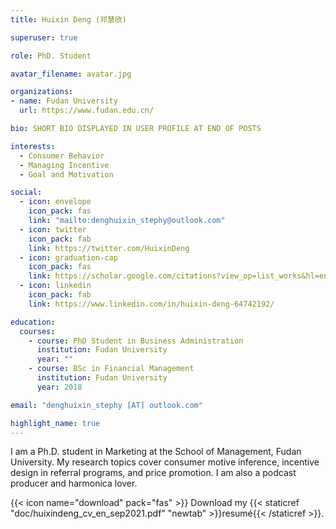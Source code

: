 ```yaml
---
title: Huixin Deng (邓慧欣)

superuser: true

role: PhD. Student

avatar_filename: avatar.jpg

organizations:
- name: Fudan University
  url: https://www.fudan.edu.cn/

bio: SHORT BIO DISPLAYED IN USER PROFILE AT END OF POSTS

interests:
  - Consumer Behavior
  - Managing Incentive
  - Goal and Motivation

social:
  - icon: envelope
    icon_pack: fas
    link: "mailto:denghuixin_stephy@outlook.com"
  - icon: twitter
    icon_pack: fab
    link: https://twitter.com/HuixinDeng
  - icon: graduation-cap
    icon_pack: fas
    link: https://scholar.google.com/citations?view_op=list_works&hl=en&user=Vl0cIisAAAAJ
  - icon: linkedin
    icon_pack: fab
    link: https://www.linkedin.com/in/huixin-deng-64742192/

education:
  courses:
    - course: PhD Student in Business Administration
      institution: Fudan University
      year: ""
    - course: BSc in Financial Management
      institution: Fudan University
      year: 2018

email: "denghuixin_stephy [AT] outlook.com"

highlight_name: true
---
```


I am a Ph.D. student in Marketing at the School of Management, Fudan
  University. My research topics cover consumer motive inference, incentive
  design in referral programs, and price promotion. I am also a podcast producer
  and harmonica lover.

{{< icon name="download" pack="fas" >}} Download my {{< staticref "doc/huixindeng_cv_en_sep2021.pdf" "newtab" >}}resumé{{< /staticref >}}.